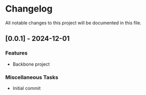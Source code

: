 # Changelog

All notable changes to this project will be documented in this file.

## [0.0.1] - 2024-12-01

### Features

- Backbone project

### Miscellaneous Tasks

- Initial commit

<!-- generated by git-cliff -->
